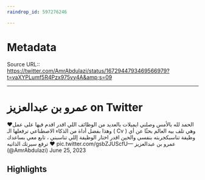 ```yaml
---
raindrop_id: 597276246

---
```


# Metadata
Source URL:: https://twitter.com/AmrAbdulazi/status/1672944793469566979?t=vaXYPLumf5R4Pzx975vy4A&amp;s=09


---
# عمرو بن عبدالعزيز on Twitter

الحمد لله بالأمس وصلني ايميلات بالعديد من الوظائف اللي اقدر اقدم فيها على عمل❤ وهذا بفضل أداة من الذكاء الاصطناعي ترفعلها الـ ( Cv ) وهي تلف بيه العالم بحثًا عن أي وظيفة تناسبكجربته بنفسي والحين اقدر اختار الوظيفة إللي تناسبني ، تابع معي بساعدك ترفع سيرتك الذاتيه ❤ pic.twitter.com/gsbZJUScfU— عمرو بن عبدالعزيز (@AmrAbdulazi) June 25, 2023

## Highlights
